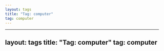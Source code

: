 ```yaml
---
layout: tags
title: "Tag: computer"
tag: computer
---
```

---
layout: tags
title: "Tag: computer"
tag: computer
---
